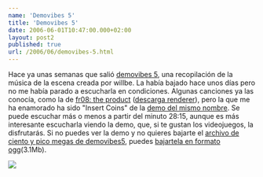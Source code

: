 ```yaml
---
name: 'Demovibes 5'
title: 'Demovibes 5'
date: 2006-06-01T10:47:00.000+02:00
layout: post2
published: true
url: /2006/06/demovibes-5.html
---
```


Hace ya unas semanas que salió [demovibes 5](http://willbe.planet-d.net/demovibes/dv5.htm), una recopilación de la música de la escena creada por willbe. La había bajado hace unos días pero no me había parado a escucharla en condiciones. Algunas canciones ya las conocía, como la de [fr08: the product](http://www.theproduct.de/) ([descarga renderer](http://kebby.org/fr08zakz.exe)), pero la que me ha enamorado ha sido "Insert Coins" de la [demo del mismo nombre](http://pouet.net/prod.php?which=20984). Se puede escuchar más o menos a partir del minuto 28:15, aunque es más interesante escucharla viendo la demo, que, si te gustan los videojuegos, la disfrutarás. Si no puedes ver la demo y no quieres bajarte el [archivo de ciento y pico megas de demovibes5](http://willbe.planet-d.net/music/demovibes5-80mn_scene_music_compilation_mixed_by_willbe.mp3), puedes [bajartela en formato ogg](http://preacher.stc.cx/files/insertcoins.ogg)(3.1Mb).  

  
![](http://willbe.planet-d.net/demovibes/dvtitre.gif)